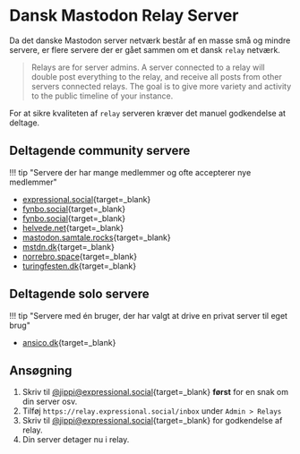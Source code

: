 # Dansk Mastodon Relay Server

Da det danske Mastodon server netværk består af en masse små og mindre servere, er flere servere der er gået sammen om et dansk `relay` netværk.

> Relays are for server admins. A server connected to a relay will double post everything to the relay, and receive all posts from other servers connected relays. The goal is to give more variety and activity to the public timeline of your instance.

For at sikre kvaliteten af `relay` serveren kræver det manuel godkendelse at deltage.

## Deltagende community servere

!!! tip "Servere der har mange medlemmer og ofte accepterer nye medlemmer"

- [expressional.social](https://expressional.social/){target=_blank}
- [fynbo.social](https://fynbo.social/){target=_blank}
- [fynbo.social](https://fynbo.social/){target=_blank}
- [helvede.net](https://helvede.net/){target=_blank}
- [mastodon.samtale.rocks](https://mastodon.samtale.rocks/){target=_blank}
- [mstdn.dk](https://mstdn.dk/){target=_blank}
- [norrebro.space](https://norrebro.space/){target=_blank}
- [turingfesten.dk](https://turingfesten.dk/){target=_blank}

## Deltagende solo servere

!!! tip "Servere med én bruger, der har valgt at drive en privat server til eget brug"

- [ansico.dk](https://ansico.dk/){target=_blank}

## Ansøgning

1. Skriv til [@jippi@expressional.social](https://expressional.social/@jippi){target=_blank} **først** for en snak om din server osv.
1. Tilføj `https://relay.expressional.social/inbox` under `Admin > Relays`
1. Skriv til [@jippi@expressional.social](https://expressional.social/@jippi){target=_blank} for godkendelse af relay.
1. Din server detager nu i relay.
